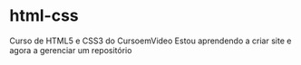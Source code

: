 # html-css
 Curso de HTML5 e CSS3 do CursoemVideo
 Estou aprendendo a criar site e agora a gerenciar um repositório
